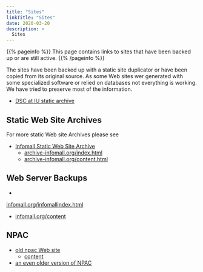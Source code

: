 ```yaml
---
title: "Sites"
linkTitle: "Sites"
date: 2020-03-20
description: >
  Sites
---
```


{{% pageinfo %}}
This page contains links to sites that have been backed up or are still active.
{{% /pageinfo %}}

The sites have been backed up with a static site duplicator or have been copied from its original source. As some Web sites wer generated with some specialized software or relied on databases not everything is working. We have tried to preserve most of the information.


* [DSC at IU static archive](https://archive-infomall.org/www.dsc.soic.indiana.edu/)

## Static Web Site Archives

For more static Web site Archives please see

* [Infomall Static Web Site Archive](https://infomall.org/archive/)
  * [archive-infomall.org/index.html](https://archive-infomall.org/index.html)
  * [archive-infomall.org/content.html](https://archive-infomall.org/content.html)

## Web Server Backups

*
[infomall.org/infomallindex.html](https://infomall.org/infomallindex.html)
* [infomall.org/content](https://infomall.org/content.html)


## NPAC

* [old npac Web site](https://www.old-npac.org/)
  * [content](https://www.old-npac.org/content.html)
* [an even older version of NPAC](https://www.old-npac.org/old)

